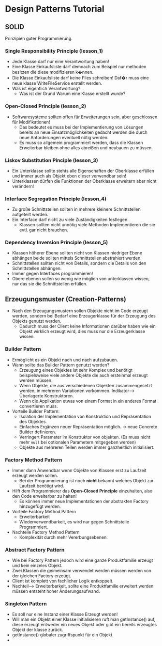# Design Patterns Tutorial

## SOLID
Prinzipien guter Programmierung.

### Single Responsibility Principle (lesson_1)
- Jede Klasse darf nur eine Verantwortung haben!
- Eine Klasse Einkaufsliste darf demnach zum Beispiel nur methoden besitzen die diese modifizieren k�nnen.
- Die Klasse Einkaufsliste darf keine Files schreiben! Daf�r muss eine neue klasse WriteFileService erstellt werden.
- Was ist eigentlich Verantwortung?
	- Was ist der Grund Warum eine Klasse erstellt wurde?

### Open-Closed Principle (lesson_2)
- Softwaresysteme sollten offen für Erweiterungen sein, aber geschlossen für Modifikationen!
	- Das bedeutet es muss bei der Implementierung von Lösungen bereits an neue Einsatzmöglichkeiten gedacht werden die durch neue Anforderungen eventuell nötig werden.
	- Es muss so allgemein programmiert werden, dass die Klassen Erweiterbar bleiben ohne alles abreißen und neubauen zu müssen.
	
### Liskov Substitution Pinciple (lesson_3)
- Ein Unterklasse sollte stehts alle Eigenschaften der Oberklasse erfüllen und immer auch als Objekt eben dieser verwendbar sein!
- Unterklassen dürfen die Funktionen der Oberklasse erweitern aber nicht verändern!

### Interface Segregation Principle (lesson_4)
- Zu große Schnittstellen sollten in mehrere kleinere Schnittstellen aufgeteilt werden.
- Ein Interface darf nicht zu viele Zuständigkeiten festlegen.
	- Klassen sollten nicht unnötig viele Methoden Implementieren die sie evtl. gar nicht brauchen.
	
### Dependency Inversion Principle (lesson_5)
- Klassen höherer Ebene sollten nicht von Klassen niedriger Ebene abhängen beide sollten mittels Schnittstellen abstrahiert werden.
- Schnittstellen sollten nicht von Details, sondern die Details von den Schnittstellen abhängen.
- Immer gegen Interfaces programmieren!
- Obere ebenen sollen so wenig wie möglich von unterklassen wissen, nur das sie die Schnittstellen erfüllen.

## Erzeugungsmuster (Creation-Patterns)
- Nach den Erzeugungsmustern sollen Objekte nicht im Code erzeugt werden, sondern bei Bedarf eine Erzeugerklasse für der Erzeugung des Objekts genutzt werden.
	- Dadurch muss der Client keine Informationen darüber haben wie ein Objekt wirklich erzeugt wird, dies muss nur die Erzeugerklasse wissen.

### Builder Pattern
- Ermöglicht es ein Objekt nach und nach aufzubauen.
- Wann sollte das Builder Pattern genutzt werden?
	- Erzeugung eines Objektes ist sehr Komplex und benötigt beispielsweise viele andere Objekte die auch ersteinmal erzeugt werden müssen.
	- Wenn Objekte, die aus verschiedenen Objekten zusammengesetzt werden, in mehreren Variationen vorkommen. Indikator--> Überlagerte Konstruktoren.
	- Wenn die Applikation etwas von einem Format in ein anderes Format convertieren muss.
- Vorteile Builder Pattern:
	- Isolation der Implementation von Konstruktion und Repräsentation des Objektes.
	- Einfaches Ergänzen neuer Repräsentation möglich. -> neue Concrete Builder definieren.
	- Verringert Parameter im Konstruktor von objekten. (Es muss nicht mehr `null` bei optionalen Parametern mitgegeben werden)
	- Objekte aus mehreren Teilen werden immer ganzheitlich initialisiert.
	
### Factory Method Pattern
- Immer dann Anwendbar wenn Objekte von Klassen erst zu Laufzeit erzeugt werden sollen.
	- Bei der Programmierung ist noch __nicht__ bekannt welches Objekt zur Laufzeit benötigt wird.
- Hilft dem Programmierer das __Open-Closed Principle__ einzuhalten, also den Code erweiterbar zu halten!
	- Es können immer neue Implementationen der abstrakten Factory hinzugefügt werden.
- Vorteile Factory Method Pattern
	- Erweiterbarkeit
	- Wiederverwendbarkeit, es wird nur gegen Schnittstelle Programmiert.
- Nachteile Factory Method Pattern
	- Komplexität durch mehr Vererbungsebenen.
	
### Abstract Factory Pattern
- Wie bei Factory Pattern jedoch wird eine ganze Produktfamilie erzeugt und kein einzeles Objekt.
- Zwei Klassen die geimeinsam verwendet werden müssen werden von der gleichen Factory erzeugt.
- Client ist komplett von fachlicher Logik entkoppelt.
- Nachteil--> Erweiterbarkeit, sollte eine Produktfamilie erweitert werden müssen entsteht hoher Änderungsaufwand.

### Singleton Pattern
- Es soll nur eine Instanz einer Klasse Erzeugt werden!
- Will man ein Objekt einer Klasse initialisieren ruft man getInstance() auf, diese erzeugt entweder ein neues Objekt oder gibt ein bereits erzeugtes Objekt der klasse zurück.
- getInstance() globaler zugriffspunkt für ein Objekt.
- 

	
	
